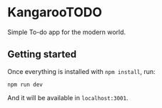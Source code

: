 # KangarooTODO

Simple To-do app for the modern world.

## Getting started

Once everything is installed with `npm install`, run:

```
npm run dev
```

And it will be available in `localhost:3001`.

